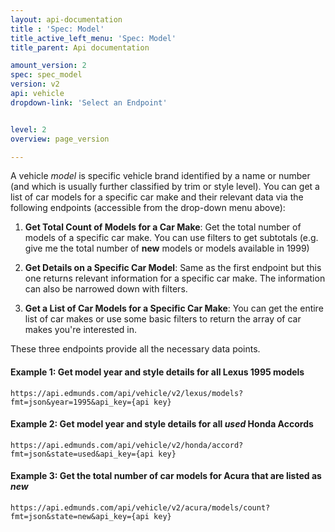 ```yaml
---
layout: api-documentation
title : 'Spec: Model'
title_active_left_menu: 'Spec: Model'
title_parent: Api documentation

amount_version: 2
spec: spec_model
version: v2
api: vehicle
dropdown-link: 'Select an Endpoint'


level: 2
overview: page_version

---
```



A vehicle _model_ is specific vehicle brand identified by a name or number (and which is usually further classified by trim or style level). You can get a list of car models for a specific car make and their relevant data via the following endpoints (accessible from the drop-down menu above):

1. **Get Total Count of Models for a Car Make**: Get the total number of models of a specific car make. You can use filters to get subtotals (e.g. give me the total number of __new__ models or models available in 1999)

2. **Get Details on a Specific Car Model**: Same as the first endpoint but this one returns relevant information for a specific car make. The information can also be narrowed down with filters.

3. **Get a List of Car Models for a Specific Car Make**: You can get the entire list of car makes or use some basic filters to return the array of car makes you're interested in.


These three endpoints provide all the necessary data points.

#### Example 1: Get model year and style details for all Lexus 1995 models
	
	https://api.edmunds.com/api/vehicle/v2/lexus/models?fmt=json&year=1995&api_key={api key}
	
#### Example 2: Get model year and style details for all ***used*** Honda Accords

	https://api.edmunds.com/api/vehicle/v2/honda/accord?fmt=json&state=used&api_key={api key}
	
#### Example 3: Get the total number of car models for Acura that are listed as ***new***

	https://api.edmunds.com/api/vehicle/v2/acura/models/count?fmt=json&state=new&api_key={api key}


